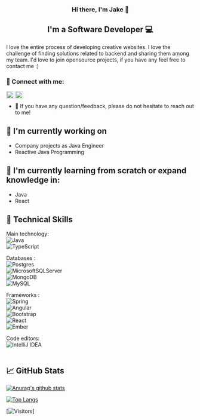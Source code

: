 <!-- <p align="center">
  <a href="https://www.yushi.dev/" target="_blank" rel="noreferrer"><img src="" alt="my banner"></a>
</p> -->

<h3 align="center">
Hi there, I'm Jake</a> 👋
</h3>

<h2 align="center">
I'm a Software Developer 💻
</h2> 

I love the entire process of developing creative websites. I love the challenge of finding solutions related to backend and sharing them among my team. I'd love to join opensource projects, if you have any feel free to contact me :)

### 🤝 Connect with me:

<a href="https://www.linkedin.com/in/jakub-musialik-32a957208/"><img align="left" src="https://raw.githubusercontent.com/yushi1007/yushi1007/main/images/linkedin.svg" width="21px"/></a>
<a href="https://www.instagram.com/kuba_musivlik/"><img align="left" src="https://raw.githubusercontent.com/yushi1007/yushi1007/main/images/instagram.svg"
width="21px"/></a>
</br>
- 💬 If you have any question/feedback, please do not hesitate to reach out to me!

## 🔭 I'm currently working on

- Company projects as Java Engineer
- Reactive Java Programming

## 🌱 I'm currently learning from scratch or expand knowledge in: </br>

- Java
- React

## 💼 Technical Skills
Main technology: </br>
![Java](https://img.shields.io/badge/java-%23ED8B00.svg?style=for-the-badge&logo=java&logoColor=white) </br>
![TypeScript](https://img.shields.io/badge/typescript-%23007ACC.svg?style=for-the-badge&logo=typescript&logoColor=white) </br>

Databases : </br>
![Postgres](https://img.shields.io/badge/postgres-%23316192.svg?style=for-the-badge&logo=postgresql&logoColor=white) </br>
![MicrosoftSQLServer](https://img.shields.io/badge/Microsoft%20SQL%20Sever-CC2927?style=for-the-badge&logo=microsoft%20sql%20server&logoColor=white) </br>
![MongoDB](https://img.shields.io/badge/MongoDB-%234ea94b.svg?style=for-the-badge&logo=mongodb&logoColor=white) </br>
![MySQL](https://img.shields.io/badge/mysql-%2300f.svg?style=for-the-badge&logo=mysql&logoColor=white) </br>


Frameworks : </br>
![Spring](https://img.shields.io/badge/spring-%236DB33F.svg?style=for-the-badge&logo=spring&logoColor=white) </br>
![Angular](https://img.shields.io/badge/angular-%23DD0031.svg?style=for-the-badge&logo=angular&logoColor=white) </br>
![Bootstrap](https://img.shields.io/badge/bootstrap-%23563D7C.svg?style=for-the-badge&logo=bootstrap&logoColor=white) </br>
![React](https://img.shields.io/badge/react-%2320232a.svg?style=for-the-badge&logo=react&logoColor=%2361DAFB) </br>
![Ember](https://img.shields.io/badge/ember-1C1E24?style=for-the-badge&logo=ember.js&logoColor=#D04A37) </br>

Code editors: </br>
![IntelliJ IDEA](https://img.shields.io/badge/IntelliJIDEA-000000.svg?style=for-the-badge&logo=intellij-idea&logoColor=white) </br>
</br>

## 📈 GitHub Stats 

[![Anurag's github stats](https://github-readme-stats.vercel.app/api?username=JakubMusialik)](https://github.com/JakubMusialik)

[![Top Langs](https://github-readme-stats.vercel.app/api/top-langs/?username=JakubMusialik&layout=compact)](https://github.com/JakubMusialik)

[![Visitors](https://visitor-badge.glitch.me/badge?page_id=JakubMusialik.JakubMusialik)]

<!---
JakubMusialik/JakubMusialik is a ✨ special ✨ repository because its `README.md` (this file) appears on your GitHub profile.
You can click the Preview link to take a look at your changes.
--->
